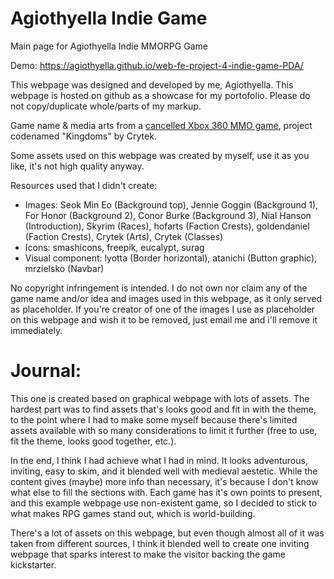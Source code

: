 # Agiothyella Indie Game
Main page for Agiothyella Indie MMORPG Game

Demo: https://agiothyella.github.io/web-fe-project-4-indie-game-PDA/

This webpage was designed and developed by me, Agiothyella. This webpage is hosted on github as a showcase for my portofolio. Please do not copy/duplicate whole/parts of my markup.

Game name & media arts from a [cancelled Xbox 360 MMO game](https://www.unseen64.net/2014/12/15/ryse-kingdoms-xbox-360-cancelled/), project codenamed "Kingdoms" by Crytek.


Some assets used on this webpage was created by myself, use it as you like, it's not high quality anyway.

Resources used that I didn't create:
- Images: Seok Min Eo (Background top), Jennie Goggin (Background 1), For Honor (Background 2), Conor Burke (Background 3), Nial Hanson (Introduction), Skyrim (Races), hofarts (Faction Crests), goldendaniel (Faction Crests), Crytek (Arts), Crytek (Classes)
- Icons: smashicons, freepik, eucalypt, surag
- Visual component: lyotta (Border horizontal), atanichi (Button graphic), mrzielsko (Navbar)

No copyright infringement is intended. I do not own nor claim any of the game name and/or idea and images used in this webpage, as it only served as placeholder. If you're creator of one of the images I use as placeholder on this webpage and wish it to be removed, just email me and i'll remove it immediately.

# Journal:

This one is created based on graphical webpage with lots of assets. The hardest part was to find assets that's looks good and fit in with the theme, to the point where I had to make some myself because there's limited assets available with so many considerations to limit it further (free to use, fit the theme, looks good together, etc.).

In the end, I think I had achieve what I had in mind. It looks adventurous, inviting, easy to skim, and it blended well with medieval aestetic. While the content gives (maybe) more info than necessary, it's because I don't know what else to fill the sections with. Each game has it's own points to present, and this example webpage use non-existent game, so I decided to stick to what makes RPG games stand out, which is world-building.

There's a lot of assets on this webpage, but even though almost all of it was taken from different sources, I think it blended well to create one inviting webpage that sparks interest to make the visitor backing the game kickstarter.
